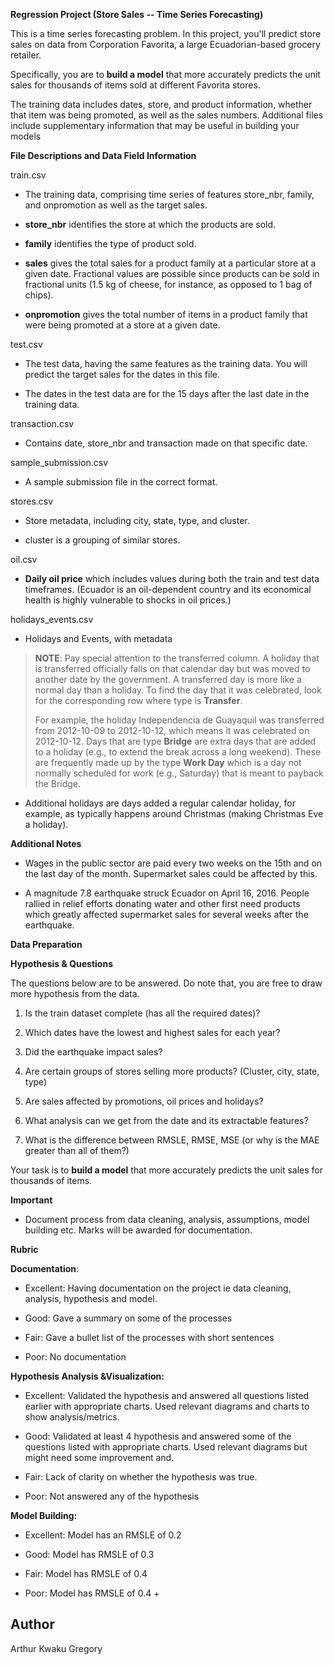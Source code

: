 **Regression Project (Store Sales -- Time Series Forecasting)**

This is a time series forecasting problem. In this project, you'll
predict store sales on data from Corporation Favorita, a large
Ecuadorian-based grocery retailer.

Specifically, you are to **build a model** that more accurately predicts
the unit sales for thousands of items sold at different Favorita stores.

The training data includes dates, store, and product information,
whether that item was being promoted, as well as the sales numbers.
Additional files include supplementary information that may be useful in
building your models

**File Descriptions and Data Field Information**

train.csv

-   The training data, comprising time series of features store_nbr, family, 
    and onpromotion as well as the target sales.

-   **store_nbr** identifies the store at which the products are sold.

-   **family** identifies the type of product sold.

-   **sales** gives the total sales for a product family at a particular store
    at a given date. Fractional values are possible since products can be sold in 
    fractional units (1.5 kg of cheese, for instance, as opposed to 1 bag of chips).

-   **onpromotion** gives the total number of items in a product family that
    were being promoted at a store at a given date.

test.csv

-   The test data, having the same features as the training data. You will predict the target sales for the dates in this file.

-   The dates in the test data are for the 15 days after the last date in the training data.

transaction.csv

-   Contains date, store_nbr and transaction made on that specific date.

sample_submission.csv

-   A sample submission file in the correct format.

stores.csv

-   Store metadata, including city, state, type, and cluster.

-   cluster is a grouping of similar stores.

oil.csv

-   **Daily oil price** which includes values during both the train and
     test data timeframes. (Ecuador is an oil-dependent country and its
     economical health is highly vulnerable to shocks in oil prices.)

holidays_events.csv

-   Holidays and Events, with metadata

> **NOTE**: Pay special attention to the transferred column. A holiday
> that is transferred officially falls on that calendar day but was
> moved to another date by the government. A transferred day is more
> like a normal day than a holiday. To find the day that it was
> celebrated, look for the corresponding row where type is **Transfer**.
>
> For example, the holiday Independencia de Guayaquil was transferred
> from 2012-10-09 to 2012-10-12, which means it was celebrated on
> 2012-10-12. Days that are type **Bridge** are extra days that are
> added to a holiday (e.g., to extend the break across a long weekend).
> These are frequently made up by the type **Work Day** which is a day
> not normally scheduled for work (e.g., Saturday) that is meant to
> payback the Bridge.

-   Additional holidays are days added a regular calendar holiday, for
    example, as typically happens around Christmas (making Christmas
    Eve a holiday).

**Additional Notes**

-   Wages in the public sector are paid every two weeks on the 15th and
    on the last day of the month. Supermarket sales could be affected
    by this.

-   A magnitude 7.8 earthquake struck Ecuador on April 16, 2016. People
    rallied in relief efforts donating water and other first need
    products which greatly affected supermarket sales for several
    weeks after the earthquake.

**Data Preparation**

**Hypothesis & Questions**

The questions below are to be answered. Do note that, you are free to
draw more hypothesis from the data.

1.  Is the train dataset complete (has all the required dates)?

2.  Which dates have the lowest and highest sales for each year?

3.  Did the earthquake impact sales?

4.  Are certain groups of stores selling more products? (Cluster, city,
    state, type)

5.  Are sales affected by promotions, oil prices and holidays?

6.  What analysis can we get from the date and its extractable features?

7.  What is the difference between RMSLE, RMSE, MSE (or why is the MAE
    greater than all of them?)

Your task is to **build a model** that more accurately predicts the unit
sales for thousands of items.

**Important**

-   Document process from data cleaning, analysis, assumptions, model
    building etc. Marks will be awarded for documentation.

**Rubric**

**Documentation**:

-   Excellent: Having documentation on the project ie data cleaning,
    analysis, hypothesis and model.

-   Good: Gave a summary on some of the processes

-   Fair: Gave a bullet list of the processes with short sentences

-   Poor: No documentation

**Hypothesis Analysis &Visualization:**

-   Excellent: Validated the hypothesis and answered all questions
    listed earlier with appropriate charts. Used relevant diagrams and
    charts to show analysis/metrics.

-   Good: Validated at least 4 hypothesis and answered some of the
    questions listed with appropriate charts. Used relevant diagrams but
    might need some improvement and.

-   Fair: Lack of clarity on whether the hypothesis was true.

-   Poor: Not answered any of the hypothesis

**Model Building:**

-   Excellent: Model has an RMSLE of 0.2

-   Good: Model has RMSLE of 0.3

-   Fair: Model has RMSLE of 0.4

-   Poor: Model has RMSLE of 0.4 +

## Author

Arthur Kwaku Gregory